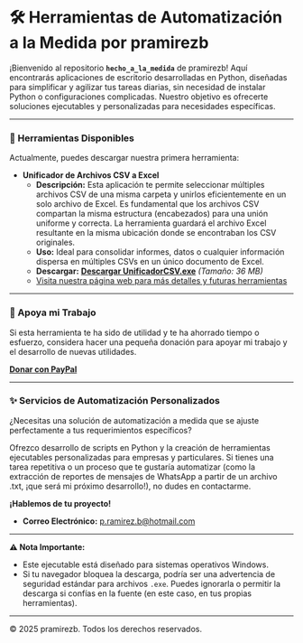 # 🛠️ Herramientas de Automatización a la Medida por pramirezb

¡Bienvenido al repositorio **`hecho_a_la_medida`** de pramirezb! Aquí encontrarás aplicaciones de escritorio desarrolladas en Python, diseñadas para simplificar y agilizar tus tareas diarias, sin necesidad de instalar Python o configuraciones complicadas. Nuestro objetivo es ofrecerte soluciones ejecutables y personalizadas para necesidades específicas.

---

### 🚀 Herramientas Disponibles

Actualmente, puedes descargar nuestra primera herramienta:

* **Unificador de Archivos CSV a Excel**
    * **Descripción:** Esta aplicación te permite seleccionar múltiples archivos CSV de una misma carpeta y unirlos eficientemente en un solo archivo de Excel.
        Es fundamental que los archivos CSV compartan la misma estructura (encabezados) para una unión uniforme y correcta. La herramienta guardará el archivo Excel resultante en la misma ubicación donde se encontraban los CSV originales.
    * **Uso:** Ideal para consolidar informes, datos o cualquier información dispersa en múltiples CSVs en un único documento de Excel.
    * **Descargar:** [**Descargar UnificadorCSV.exe**](https://github.com/pramirezb/hecho_a_la_medida/releases/download/v1.0.0/unir_csv.exe)
        *(Tamaño: 36 MB)*
    * [Visita nuestra página web para más detalles y futuras herramientas](https://pramirezb.github.io/hecho_a_la_medida/)

---

### 🙏 Apoya mi Trabajo

Si esta herramienta te ha sido de utilidad y te ha ahorrado tiempo o esfuerzo, considera hacer una pequeña donación para apoyar mi trabajo y el desarrollo de nuevas utilidades.

[**Donar con PayPal**](https://www.paypal.me/m4k3l3l3)

---

### ✨ Servicios de Automatización Personalizados

¿Necesitas una solución de automatización a medida que se ajuste perfectamente a tus requerimientos específicos?

Ofrezco desarrollo de scripts en Python y la creación de herramientas ejecutables personalizadas para empresas y particulares. Si tienes una tarea repetitiva o un proceso que te gustaría automatizar (como la extracción de reportes de mensajes de WhatsApp a partir de un archivo .txt, ¡que será mi próximo desarrollo!), no dudes en contactarme.

**¡Hablemos de tu proyecto!**

* **Correo Electrónico:** [p.ramirez.b@hotmail.com](mailto:p.ramirez.b@hotmail.com)

---

**⚠️ Nota Importante:**
* Este ejecutable está diseñado para sistemas operativos Windows.
* Si tu navegador bloquea la descarga, podría ser una advertencia de seguridad estándar para archivos `.exe`. Puedes ignorarla o permitir la descarga si confías en la fuente (en este caso, en tus propias herramientas).

---

© 2025 pramirezb. Todos los derechos reservados.
